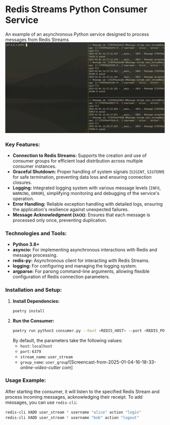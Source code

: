 # Redis Streams Python Consumer Service
An example of an asynchronous Python service designed to process messages from Redis Streams
![Exmaple:](images/example.gif)

### **Key Features:**
- **Connection to Redis Streams:** Supports the creation and use of consumer groups for efficient load distribution across multiple consumer instances.
- **Graceful Shutdown:** Proper handling of system signals (`SIGINT`, `SIGTERM`) for safe termination, preventing data loss and ensuring connection closures.
- **Logging:** Integrated logging system with various message levels (`INFO`, `WARNING`, `ERROR`), simplifying monitoring and debugging of the service's operation.
- **Error Handling:** Reliable exception handling with detailed logs, ensuring the application's resilience against unexpected failures.
- **Message Acknowledgment (`XACK`):** Ensures that each message is processed only once, preventing duplication.

### **Technologies and Tools:**
- **Python 3.8+**
- **asyncio:** For implementing asynchronous interactions with Redis and message processing.
- **redis-py:** Asynchronous client for interacting with Redis Streams.
- **logging:** For configuring and managing the logging system.
- **argparse:** For parsing command-line arguments, allowing flexible configuration of Redis connection parameters.

### **Installation and Setup:**
1. **Install Dependencies:**
    ```bash
    poetry install
    ```
2. **Run the Consumer:**
    ```bash
    poetry run python3 consumer.py --host <REDIS_HOST> --port <REDIS_PORT> --stream_name <STREAM_NAME> --group_name <GROUP_NAME>
    ```
    By default, the parameters take the following values:
    - `host`: `localhost`
    - `port`: `6379`
    - `stream_name`: `user_stream`
    - `group_name`: `user_group`![Screencast-from-2025-01-04-16-18-33-_online-video-cutter com_]


### **Usage Example:**
After starting the consumer, it will listen to the specified Redis Stream and process incoming messages, acknowledging their receipt. To add messages, you can use `redis-cli`:
```bash
redis-cli XADD user_stream * username "alice" action "login"
redis-cli XADD user_stream * username "bob" action "logout"
```
